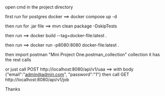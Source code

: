 open cmd in the project directory

first run for postgres docker ==> docker compose up -d

then run for .jar file ==> mvn clean package -DskipTests

then run ==> docker build --tag=docker-file:latest .

then run ==> docker run -p8080:8080 docker-file:latest .

then import postman "Mini Project One.postman_collection" collection it has the rest calls

or just call POST http://localhost:8080/api/v1/uaa ==> with body {"email":"admin@admin.com", "password":"1"} then call GET http://localhost:8080/api/v1/job

Thanks
